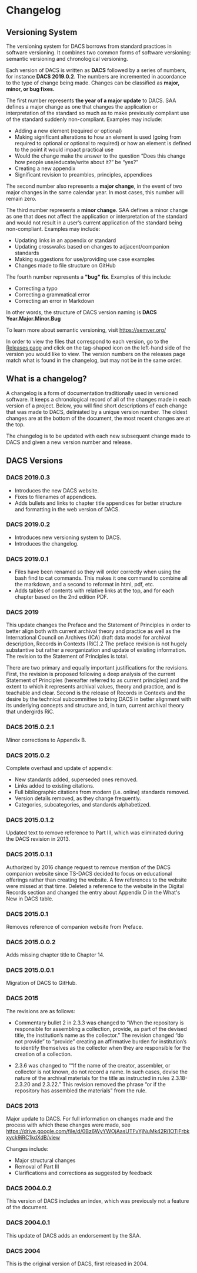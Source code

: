 # Changelog

## Versioning System

The versioning system for DACS borrows from standard practices in software versioning. It combines two common forms of software versioning: semantic versioning and chronological versioning.

Each version of DACS is written as **DACS** followed by a series of numbers, for instance **DACS 2019.0.2**. The numbers are incremented in accordance to the type of change being made. Changes can be classified as **major, minor, or bug fixes.**

The first number represents **the year of a major update** to DACS. SAA defines a major change as one that changes the application or interpretation of the standard so much as to make previously compliant use of the standard suddenly non-compliant. Examples may include:

* Adding a new element (required or optional)
* Making significant alterations to how an element is used (going from required to optional or
optional to required) or how an element is defined to the point it would impact practical use
* Would the change make the answer to the question “Does this change how people
use/educate/write about it?” be “yes?”
* Creating a new appendix
* Significant revision to preambles, principles, appendices

The second number also represents a **major change**, in the event of two major changes in the same calendar year. In most cases, this number will remain zero.

The third number represents a **minor change**. SAA defines a minor change as one that does not affect the application or interpretation of the standard and would not result in a user’s current application of the standard being non-compliant. Examples may include:
* Updating links in an appendix or standard
* Updating crosswalks based on changes to adjacent/companion standards
* Making suggestions for use/providing use case examples
* Changes made to file structure on GitHub

The fourth number represents a **"bug" fix**. Examples of this include:
* Correcting a typo
* Correcting a grammatical error
* Correcting an error in Markdown

In other words, the structure of DACS version naming is **DACS Year.Major.Minor.Bug**

To learn more about semantic versioning, visit https://semver.org/

In order to view the files that correspond to each version, go to the [Releases page](https://github.com/saa-ts-dacs/dacs/releases) and click on the tag-shaped icon on the left-hand side of the version you would like to view. The version numbers on the releases page match what is found in the changelog, but may not be in the same order.

## What is a changelog?

A changelog is a form of documentation traditionally used in versioned software. It keeps a chronological record of all of the changes made in each version of a project. Below, you will find short descriptions of each change that was made to DACS, deliniated by a unique version number. The oldest changes are at the bottom of the document, the most recent changes are at the top.

The changelog is to be updated with each new subsequent change made to DACS and given a new version number and release.

## DACS Versions

### DACS 2019.0.3

* Introduces the new DACS website.
* Fixes to filenames of appendices.
* Adds bullets and links to chapter title appendices for better structure and formatting in the web version of DACS.

### DACS 2019.0.2

* Introduces new versioning system to DACS.
* Introduces the changelog.

### DACS 2019.0.1

* Files have been renamed so they will order correctly when using the bash find to cat commands. This makes it one command to combine all the markdown, and a second to reformat in html, pdf, etc.
* Adds tables of contents with relative links at the top, and for each chapter based on the 2nd edition PDF.

### DACS 2019

This update changes the Preface and the Statement of Principles in order to better align both with current archival theory and practice as well as the International Council on Archives (ICA) draft data model for archival description, Records in Contexts (RiC).2 The preface revision is not hugely substantive but rather a reorganization and update of existing information. The revision to the Statement of Principles is total.

There are two primary and equally important justifications for the revisions. First, the revision is proposed following a deep analysis of the current Statement of Principles (hereafter referred to as current principles) and the extent to which it represents archival values, theory and practice, and is teachable and clear. Second is the release of Records in Contexts and the desire by the technical subcommittee to bring DACS in better alignment with its underlying concepts and structure and, in turn, current archival theory that undergirds RiC.

### DACS 2015.0.2.1

Minor corrections to Appendix B.

### DACS 2015.0.2

Complete overhaul and update of appendix:

* New standards added, superseded ones removed.
* Links added to existing citations.
* Full bibliographic citations from modern (i.e. online) standards removed.
* Version details removed, as they change frequently.
* Categories, subcategories, and standards alphabetized.

### DACS 2015.0.1.2

Updated text to remove reference to Part III, which was eliminated during the DACS revision in 2013.

### DACS 2015.0.1.1

Authorized by 2016 change request to remove mention of the DACS companion website since TS-DACS decided to focus on educational offerings rather than creating the website. A few references to the website were missed at that time. Deleted a reference to the website in the Digital Records section and changed the entry about Appendix D in the What's New in DACS table.

### DACS 2015.0.1

Removes reference of companion website from Preface.

### DACS 2015.0.0.2

Adds missing chapter title to Chapter 14.

### DACS 2015.0.0.1

Migration of DACS to GitHub.

### DACS 2015

The revisions are as follows:

* Commentary bullet 2 in 2.3.3 was changed to “When the repository is responsible for assembling a collection, provide, as part of the devised title, the institution’s name as the collector.” The revision changed “do not provide” to “provide” creating an affirmative burden for institution’s to identify themselves as the collector when they are responsible for the creation of a collection.

* 2.3.6 was changed to ““If the name of the creator, assembler, or collector is not known, do not record a name. In such cases, devise the nature of the archival materials for the title as instructed in rules 2.3.18-2.3.20 and 2.3.22.” This revision removed the phrase “or if the repository has assembled the materials” from the rule.


### DACS 2013

Major update to DACS. For full information on changes made and the process with which these changes were made, see https://drive.google.com/file/d/0Bz6WyYWOjAasUTFvYjNuMk42Ri1OTjFrbkxyck9iRC1kdXdB/view

Changes include:

* Major structural changes
* Removal of Part III
* Clarifications and corrections as suggested by feedback

### DACS 2004.0.2

This version of DACS includes an index, which was previously not a feature of the document.

### DACS 2004.0.1

This update of DACS adds an endorsement by the SAA.

### DACS 2004

This is the original version of DACS, first released in 2004.
